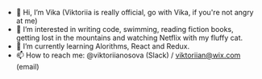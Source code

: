 - 👋 Hi, I’m Vika (Viktoriia is really official, go with Vika, if you're not angry at me)
- 👀 I’m interested in writing code, swimming, reading fiction books, getting lost in the mountains and watching Netflix with my fluffy cat.
- 🌱 I’m currently learning Alorithms, React and Redux.
- 📫 How to reach me: @viktoriianosova (Slack) / viktoriian@wix.com (email)

<!---
viktoriianosova/viktoriianosova is a ✨ special ✨ repository because its `README.md` (this file) appears on your GitHub profile.
You can click the Preview link to take a look at your changes.
--->

